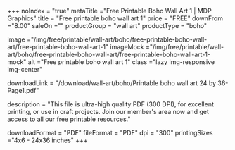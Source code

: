 +++
noIndex = "true"
metaTitle ="Free Printable Boho Wall Art 1 | MDP Graphics"
title = "Free printable boho wall art 1"
price = "FREE"
downFrom ="8.00"
saleOn =""
productGroup = "wall art"
productType = "boho"

image ="/img/free/printable/wall-art/boho/free-printable-boho-wall-art/free-printable-boho-wall-art-1"
imageMock ="/img/free/printable/wall-art/boho/free-printable-boho-wall-art/free-printable-boho-wall-art-1-mock"
alt ="Free printable boho wall art 1"
class ="lazy img-responsive img-center"

downloadLink = "/download/wall-art/boho/Printable boho wall art 24 by 36-Page1.pdf"

description = "This file is ultra-high quality PDF (300 DPI), for excellent printing, or use in craft projects. Join our member's area now and get access to all our free printable resources."

downloadFormat = "PDF"
fileFormat = "PDF"
dpi = "300"
printingSizes ="4x6 - 24x36 inches"
+++


